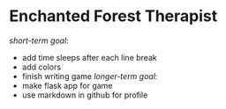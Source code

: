 # **Enchanted Forest Therapist**
 _short-term goal_:
* add time sleeps after each line break
* add colors
* finish writing game
_longer-term goal_:
 * make flask app for game
 * use markdown in github for profile
